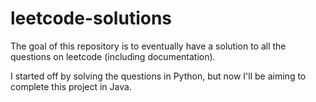 # leetcode-solutions
The goal of this repository is to eventually have a solution to all the questions on leetcode (including documentation).

I started off by solving the questions in Python, but now I'll be aiming to complete this project in Java.